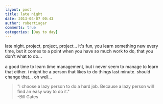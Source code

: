```yaml
---
layout: post
title: late night
date: 2013-04-07 00:43
author: robertiagar
comments: true
categories: [Day to day]
---
```

<div dir="ltr">late night. project, project, project... it's fun, you learn something new every time, but it comes to a point when you have so much work to do, that you don't what to do...</div><div dir="ltr"><br /></div><div dir="ltr">a good time to learn time management, but i never seem to manage to learn that either. i might be a person that likes to do things last minute. should change that... oh well...</div><blockquote class="tr_bq">"I choose a lazy person to do a hard job. Because a lazy person will find an easy way to do it."<br /> -Bill Gates</blockquote>
